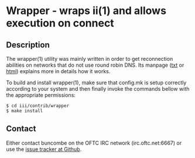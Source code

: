 Wrapper - wraps ii(1) and allows execution on connect
=====================================================

Description
-----------
The wrapper(1) utility was mainly written in order to get reconnection
abilities on networks that do not use round robin DNS. Its manpage
([txt][mantxt] or [html][manhtml]) explains more in details how it works.

To build and install wrapper(1), make sure that config.mk is setup correctly
according to your system and then finally invoke the commands bellow with the
appropriate permissions:

	$ cd iii/contrib/wrapper
	$ make install

Contact
-------
Either contact buncombe on the OFTC IRC network (irc.oftc.net:6667) or use the
[issue tracker at Github][issues].

[mantxt]: http://buncombe.github.com/iii/wrapper.1.txt
[manhtml]: http://buncombe.github.com/iii/wrapper.1.html
[issues]: https://github.com/buncombe/iii/issues
